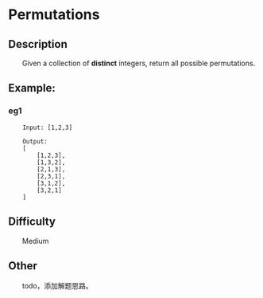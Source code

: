 # Permutations

## Description

&emsp;&emsp;Given a collection of **distinct** integers, return all possible permutations.

## Example:

### eg1

```
    Input: [1,2,3]
    
    Output:
    [
        [1,2,3],
        [1,3,2],
        [2,1,3],
        [2,3,1],
        [3,1,2],
        [3,2,1]
    ]
```

## Difficulty

&emsp;&emsp;Medium

## Other

&emsp;&emsp;todo，添加解题思路。